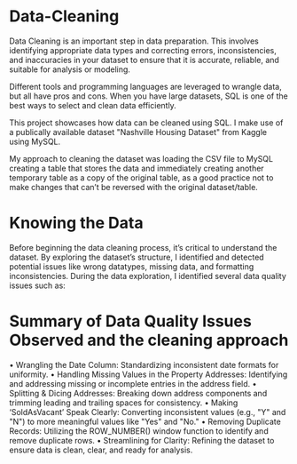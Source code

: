 # Data-Cleaning

Data Cleaning is an important step in data preparation. This involves identifying appropriate data types and correcting errors, inconsistencies, and inaccuracies in your dataset to ensure that it is accurate, reliable, and suitable for analysis or modeling.

Different tools and programming languages are leveraged to wrangle data, but all have pros and cons. When you have large datasets, SQL is one of the best ways to select and clean data efficiently.  

This project showcases how data can be cleaned using SQL. I make use of a publically available dataset "Nashville Housing Dataset" from Kaggle using MySQL.

My approach to cleaning the dataset was loading the CSV file to MySQL creating a table that stores the data and immediately creating another temporary table as a copy of the original table, as a good practice not to make changes that can’t be reversed with the original dataset/table.

# Knowing the Data
Before beginning the data cleaning process, it’s critical to understand the dataset. By exploring the dataset’s structure, I identified and detected potential issues like wrong datatypes, missing data, and formatting inconsistencies. During the data exploration, I identified several data quality issues such as:

# Summary of Data Quality Issues Observed and the cleaning approach
•	Wrangling the Date Column: Standardizing inconsistent date formats for uniformity.
•	Handling Missing Values in the Property Addresses: Identifying and addressing missing or incomplete entries in the address field.
•	Splitting & Dicing Addresses: Breaking down address components and trimming leading and trailing spaces for consistency.
•	Making ‘SoldAsVacant’ Speak Clearly: Converting inconsistent values (e.g., "Y" and "N") to more meaningful values like "Yes" and "No."
•	Removing Duplicate Records: Utilizing the ROW_NUMBER() window function to identify and remove duplicate rows.
•	Streamlining for Clarity: Refining the dataset to ensure data is clean, clear, and ready for analysis.
